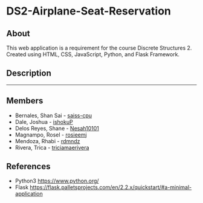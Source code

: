 # DS2-Airplane-Seat-Reservation

## About
This web application is a requirement for the course Discrete Structures 2.
Created using HTML, CSS, JavaScript, Python, and Flask Framework.

## Description
---------------------

## Members
- Bernales, Shan Sai - [saiss-cpu](https://github.com/saiss-cpu)
- Dale, Joshua - [ishokuP](https://github.com/pututu)
- Delos Reyes, Shane - [Nesah10101](https://github.com/nesah)
- Magnampo, Rosel - [rosieemj](https://github.com/rosieemj)
- Mendoza, Rhabi - [rdmndz](https://github.com/rdmndz)
- Rivera, Trica -  [triciamaerivera](https://github.com/triciamaerivera)

## References
- Python3
  https://www.python.org/
- Flask
https://flask.palletsprojects.com/en/2.2.x/quickstart/#a-minimal-application
